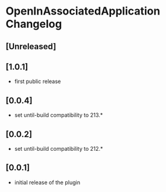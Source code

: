 <!-- Keep a Changelog guide -> https://keepachangelog.com -->

# OpenInAssociatedApplication Changelog

## [Unreleased]

## [1.0.1]
- first public release

## [0.0.4]
- set until-build compatibility to 213.*


## [0.0.2]
- set until-build compatibility to 212.* 

## [0.0.1] 
- initial release of the plugin  

